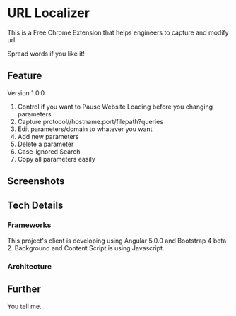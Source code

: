 # URL Localizer

This is a Free Chrome Extension that helps engineers to capture and modify url.     

Spread words if you like it!

## Feature

Version 1.0.0
1. Control if you want to Pause Website Loading before you changing parameters
2. Capture protocol//hostname:port/filepath?queries
3. Edit parameters/domain to whatever you want
4. Add new parameters
5. Delete a parameter
6. Case-ignored Search
7. Copy all parameters easily

## Screenshots


## Tech Details

### Frameworks
This project's client is developing using Angular 5.0.0 and Bootstrap 4 beta 2. Background and Content Script is using Javascript.

### Architecture


## Further

You tell me.
